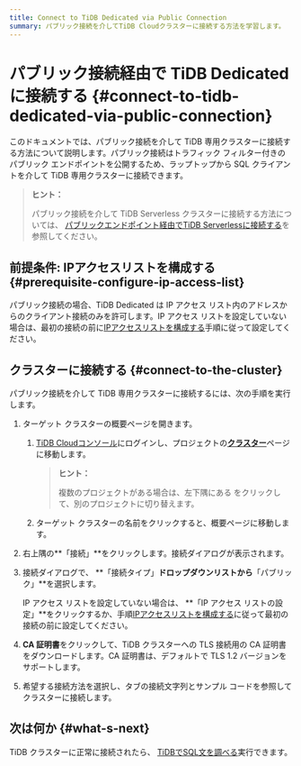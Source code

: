 ```yaml
---
title: Connect to TiDB Dedicated via Public Connection
summary: パブリック接続を介してTiDB Cloudクラスターに接続する方法を学習します。
---
```


# パブリック接続経由で TiDB Dedicated に接続する {#connect-to-tidb-dedicated-via-public-connection}

このドキュメントでは、パブリック接続を介して TiDB 専用クラスターに接続する方法について説明します。パブリック接続はトラフィック フィルター付きのパブリック エンドポイントを公開するため、ラップトップから SQL クライアントを介して TiDB 専用クラスターに接続できます。

> **ヒント：**
>
> パブリック接続を介して TiDB Serverless クラスターに接続する方法については、 [パブリックエンドポイント経由でTiDB Serverlessに接続する](/tidb-cloud/connect-via-standard-connection-serverless.md)を参照してください。

## 前提条件: IPアクセスリストを構成する {#prerequisite-configure-ip-access-list}

パブリック接続の場合、TiDB Dedicated は IP アクセス リスト内のアドレスからのクライアント接続のみを許可します。IP アクセス リストを設定していない場合は、最初の接続の前に[IPアクセスリストを構成する](/tidb-cloud/configure-ip-access-list.md)手順に従って設定してください。

## クラスターに接続する {#connect-to-the-cluster}

パブリック接続を介して TiDB 専用クラスターに接続するには、次の手順を実行します。

1.  ターゲット クラスターの概要ページを開きます。

    1.  [TiDB Cloudコンソール](https://tidbcloud.com/)にログインし、プロジェクトの[**クラスター**](https://tidbcloud.com/console/clusters)ページに移動します。

        > **ヒント：**
        >
        > 複数のプロジェクトがある場合は、<mdsvgicon name="icon-left-projects">左下隅にある をクリックして、別のプロジェクトに切り替えます。</mdsvgicon>

    2.  ターゲット クラスターの名前をクリックすると、概要ページに移動します。

2.  右上隅の**「接続」**をクリックします。接続ダイアログが表示されます。

3.  接続ダイアログで、 **「接続タイプ」**ドロップダウンリストから**「パブリック」**を選択します。

    IP アクセス リストを設定していない場合は、 **「IP アクセス リストの設定」**をクリックするか、手順[IPアクセスリストを構成する](/tidb-cloud/configure-ip-access-list.md)に従って最初の接続の前に設定してください。

4.  **CA 証明書**をクリックして、TiDB クラスターへの TLS 接続用の CA 証明書をダウンロードします。CA 証明書は、デフォルトで TLS 1.2 バージョンをサポートします。

5.  希望する接続方法を選択し、タブの接続文字列とサンプル コードを参照してクラスターに接続します。

## 次は何か {#what-s-next}

TiDB クラスターに正常に接続されたら、 [TiDBでSQL文を調べる](/basic-sql-operations.md)実行できます。
